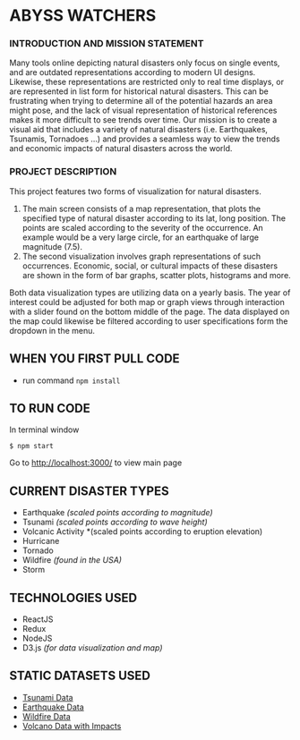 # ABYSS WATCHERS

### INTRODUCTION AND MISSION STATEMENT
Many tools online depicting natural disasters only focus on single events, and are outdated representations according to modern UI designs. Likewise, these representations are restricted only to real time displays, or are represented in list form for historical natural disasters. This can be frustrating when trying to determine all of the potential hazards an area might pose, and the lack of visual representation of historical references makes it more difficult to see trends over time.
	Our mission is to create a visual aid that includes a variety of natural disasters (i.e. Earthquakes, Tsunamis, Tornadoes …) and provides a seamless way to view the trends and economic impacts of natural disasters across the world. 
	
### PROJECT DESCRIPTION
This project features two forms of visualization for natural disasters. 
1) The main screen consists of a map representation, that plots the specified type of natural disaster according to its lat, long position. The points are scaled according to the severity of the occurrence. An example would be a very large circle, for an earthquake of large magnitude (7.5). 
2) The second visualization involves graph representations of such occurrences. Economic, social, or cultural impacts of these disasters are shown in the form of bar graphs, scatter plots, histograms and more. 

Both data visualization types are utilizing data on a yearly basis. The year of interest could be adjusted for both map or graph views through interaction with a slider found on the bottom middle of the page. 
The data displayed on the map could likewise be filtered according to user specifications form the dropdown in the menu.
 
## WHEN YOU FIRST PULL CODE
* run command `npm install`

## TO RUN CODE
In terminal window
```
$ npm start
```

Go to [http://localhost:3000/](http://localhost:3000/) to view main page

## CURRENT DISASTER TYPES
* Earthquake *(scaled points according to magnitude)*
* Tsunami *(scaled points according to wave height)*
* Volcanic Activity *(scaled points according to eruption elevation)
* Hurricane
* Tornado
* Wildfire *(found in the USA)*
* Storm

## TECHNOLOGIES USED
* ReactJS
* Redux
* NodeJS
* D3.js *(for data visualization and map)*

## STATIC DATASETS USED 
* [Tsunami Data](https://www.kaggle.com/noaa/seismic-waves)
* [Earthquake Data](https://www.kaggle.com/usgs/earthquake-database/data)
* [Wildfire Data](https://catalog.data.gov/dataset/combined-wildfire-dataset-for-the-united-states-and-certain-territories-1870-2015)
* [Volcano Data with Impacts](https://www.ngdc.noaa.gov/)
